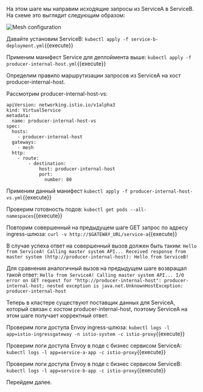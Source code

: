 На этом шаге мы направим исходящие запросы из ServiceA в ServiceB. На схеме это выглядит следующим образом:

![Mesh configuration](../assets/sc2-2.png)

Давайте установим ServiceB:
`kubectl apply -f service-b-deployment.yml`{{execute}}

Применим манифест Service для деплоймента выше:
`kubectl apply -f producer-internal-host.yml`{{execute}}

Определим правило маршрутизации запросов из ServiceA на хост producer-internal-host.

Рассмотрим producer-internal-host-vs:
```
apiVersion: networking.istio.io/v1alpha3
kind: VirtualService
metadata:
  name: producer-internal-host-vs
spec:
  hosts:
    - producer-internal-host
  gateways:
    - mesh
  http:
    - route:
        - destination:
            host: producer-internal-host
            port:
              number: 80
```

Применим данный манифест
`kubectl apply -f producer-internal-host-vs.yml`{{execute}}

Проверим готовность подов:
`kubectl get pods --all-namespaces`{{execute}}

Повторим совершенный на предыдущем шаге GET запрос по адресу ingress-шлюза:
`curl -v http://$GATEWAY_URL/service-a`{{execute}}

В случае успеха ответ на совершенный вызов должен быть таким:
`Hello from ServiceA! Calling master system API... Received response from master system (http://producer-internal-host): Hello from ServiceB!`

Для сравнения аналогичный вызов на предыдущем шаге возвращал такой ответ:
`Hello from ServiceA! Calling master system API... I/O error on GET request for "http://producer-internal-host": producer-internal-host; nested exception is java.net.UnknownHostException: producer-internal-host`

Теперь в кластере существуют поставщик данных для ServiceA, который связан с хостом producer-internal-host, поэтому ServiceA на этом шаге получает корректный ответ.

Проверим логи доступа Envoy ingress-шлюза:
`kubectl logs -l app=istio-ingressgateway -n istio-system -c istio-proxy`{{execute}}

Проверим логи доступа Envoy в поде с бизнес сервисом ServiceA:
`kubectl logs -l app=service-a-app -c istio-proxy`{{execute}}

Проверим логи доступа Envoy в поде с бизнес сервисом ServiceB:
`kubectl logs -l app=service-b-app -c istio-proxy`{{execute}}

Перейдем далее.